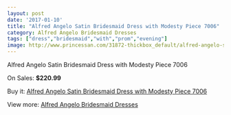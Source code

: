 ```yaml
---
layout: post
date: '2017-01-10'
title: "Alfred Angelo Satin Bridesmaid Dress with Modesty Piece 7006"
category: Alfred Angelo Bridesmaid Dresses
tags: ["dress","bridesmaid","with","prom","evening"]
image: http://www.princessan.com/31872-thickbox_default/alfred-angelo-satin-bridesmaid-dress-with-modesty-piece-7006.jpg
---
```

Alfred Angelo Satin Bridesmaid Dress with Modesty Piece 7006

On Sales: **$220.99**
<a href="https://www.princessan.com/en/14532-alfred-angelo-satin-bridesmaid-dress-with-modesty-piece-7006.html"><amp-img layout="responsive" width="600" height="600" src="//www.princessan.com/31872-thickbox_default/alfred-angelo-satin-bridesmaid-dress-with-modesty-piece-7006.jpg" alt="Alfred Angelo Satin Bridesmaid Dress with Modesty Piece 7006 0" /></a>

Buy it: [Alfred Angelo Satin Bridesmaid Dress with Modesty Piece 7006](https://www.princessan.com/en/14532-alfred-angelo-satin-bridesmaid-dress-with-modesty-piece-7006.html "Alfred Angelo Satin Bridesmaid Dress with Modesty Piece 7006")

View more: [Alfred Angelo Bridesmaid Dresses](https://www.princessan.com/en/106- "Alfred Angelo Bridesmaid Dresses")